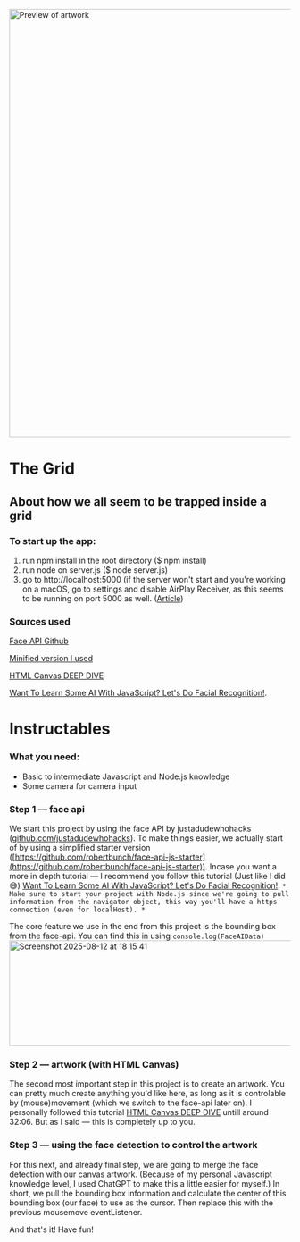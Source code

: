 [<img width="1488" height="767" alt="Preview of artwork" src="https://github.com/user-attachments/assets/abc0bc95-1e60-4164-aeb2-665d4aaa00a8" />](https://youtu.be/EFpKZqVJ7_o)


# The Grid
About how we all seem to be trapped inside a grid
------

### To start up the app:
1. run npm install in the root directory ($ npm install)
2. run node on server.js ($ node server.js)
3. go to http://localhost:5000 (if the server won't start and you're working on a macOS, go to settings and disable AirPlay Receiver, as this seems to be running on port 5000 as well. ([Article](https://www.reddit.com/r/webdev/comments/qg8yt9/apple_took_over_port_5000_in_the_latest_macos/))

### Sources used
[Face API Github](https://github.com/justadudewhohacks/face-api.js)

[Minified version I used](https://github.com/robertbunch/face-api-js-starter)

[HTML Canvas DEEP DIVE](https://www.youtube.com/watch?v=uCH1ta5OUHw)

[Want To Learn Some AI With JavaScript? Let's Do Facial Recognition!](https://www.youtube.com/watch?v=NG5Vi8zrqMM&list=WL&index=5).


# Instructables

### What you need:
- Basic to intermediate Javascript and Node.js knowledge
- Some camera for camera input

### Step 1 — face api
We start this project by using the face API by justadudewhohacks ([github.com/justadudewhohacks](https://github.com/justadudewhohacks)).
To make things easier, we actually start of by using a simplified starter version ([https://github.com/robertbunch/face-api-js-starter](https://github.com/robertbunch/face-api-js-starter)).
Incase you want a more in depth tutorial — I recommend you follow this tutorial (Just like I did 😅) [Want To Learn Some AI With JavaScript? Let's Do Facial Recognition!](https://www.youtube.com/watch?v=NG5Vi8zrqMM&list=WL&index=5).
``` * Make sure to start your project with Node.js since we're going to pull information from the navigator object, this way you'll have a https connection (even for localHost). * ```

The core feature we use in the end from this project is the bounding box from the face-api. You can find this in using ```console.log(FaceAIData)```
<img width="595" height="189" alt="Screenshot 2025-08-12 at 18 15 41" src="https://github.com/user-attachments/assets/3496e5da-ba3c-4cc2-9daa-e9c373cd3e57" />

### Step 2 — artwork (with HTML Canvas)
The second most important step in this project is to create an artwork. You can pretty much create anything you'd like here, as long as it is controlable by (mouse)movement (which we switch to the face-api later on). I personally followed this tutorial [HTML Canvas DEEP DIVE](https://www.youtube.com/watch?v=uCH1ta5OUHw) untill around 32:06. But as I said — this is completely up to you.

### Step 3 — using the face detection to control the artwork
For this next, and already final step, we are going to merge the face detection with our canvas artwork. (Because of my personal Javascript knowledge level, I used ChatGPT to make this a little easier for myself.) 
In short, we pull the bounding box information and calculate the center of this bounding box (our face) to use as the cursor. Then replace this with the previous mousemove eventListener.

And that's it! Have fun!
